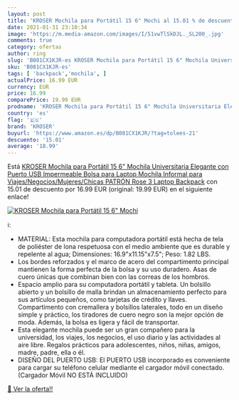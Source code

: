 ```yaml
---
layout: post
title: 'KROSER Mochila para Portátil 15 6" Mochi al 15.01 % de descuento'
date: 2021-01-31 23:10:34
image: 'https://m.media-amazon.com/images/I/51vwTlSkDJL._SL200_.jpg'
comments: true
category: ofertas
author: ring
slug: 'B081CX1KJR-es KROSER Mochila para Portátil 15 6" Mochila Universitaria...'
sku: 'B081CX1KJR-es'
tags: [ 'backpack','mochila', ]
actualPrice: 16.99 EUR
currency: EUR
price: 16.99
comparePrice: 19.99 EUR
prodname: 'KROSER Mochila para Portátil 15 6" Mochila Universitaria Elegante con Puerto USB Impermeable Bolsa para Laptop Mochila Informal para Viajes/Negocios/Mujeres/Chicas  PATRÓN Rose 3  Laptop Backpack'
country: 'es'
flag: '🇪🇸'
brand: 'KROSER'
buyurl: 'https://www.amazon.es/dp/B081CX1KJR/?tag=tolees-21'
descuento: '15.01'
average: '18.99'
---
```


Está [KROSER Mochila para Portátil 15 6" Mochila Universitaria Elegante con Puerto USB Impermeable Bolsa para Laptop Mochila Informal para Viajes/Negocios/Mujeres/Chicas  PATRÓN Rose 3  Laptop Backpack](https://www.amazon.es/dp/B081CX1KJR/?tag=tolees-21) con 15.01 de descuento por 16.99 EUR (original: 19.99 EUR) en el siguiente enlace!

[![KROSER Mochila para Portátil 15 6" Mochi](https://m.media-amazon.com/images/I/51vwTlSkDJL._SL200_.jpg)](https://www.amazon.es/dp/B081CX1KJR/?tag=tolees-21)

ℹ️:

- MATERIAL: Esta mochila para computadora portátil está hecha de tela de poliéster de lona respetuosa con el medio ambiente que es durable y repelente al agua; Dimensiones: 16.9"x11.15"x7.5"; Peso: 1.82 LBS.
- Los bordes reforzados y el marco de acero del compartimento principal mantienen la forma perfecta de la bolsa y su uso duradero. Asas de cuero únicas que combinan bien con las correas de los hombros.
- Espacio amplio para su computadora portátil y tableta. Un bolsillo abierto y un bolsillo de malla brindan un almacenamiento perfecto para sus artículos pequeños, como tarjetas de crédito y llaves. Compartimento con cremallera y bolsillos laterales, todo en un diseño simple y práctico, los tiradores de cuero negro son la mejor opción de moda. Además, la bolsa es ligera y fácil de transportar.
- Esta elegante mochila puede ser un gran compañero para la universidad, los viajes, los negocios, el uso diario y las actividades al aire libre. Regalos prácticos para adolescentes, niños, niñas, amigos, madre, padre, ella o él.
- DISEÑO DEL PUERTO USB: El PUERTO USB incorporado es conveniente para cargar su teléfono celular mediante el cargador móvil conectado. (Cargador Móvil NO ESTÁ INCLUIDO)

[🛒 Ver la oferta!!](https://www.amazon.es/dp/B081CX1KJR/?tag=tolees-21)
